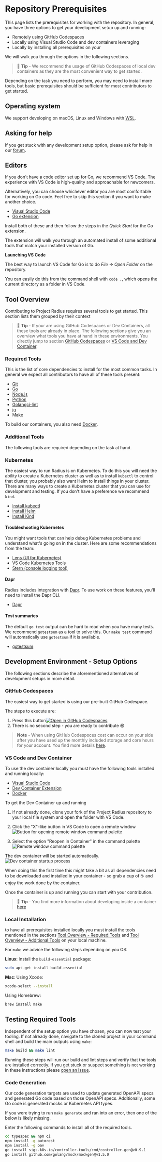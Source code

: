 # Repository Prerequisites

This page lists the prerequisites for working with the repository. In general, you have three options to get your development setup up and running:

- Remotely using GitHub Codespaces
- Locally using Visual Studio Code and dev containers leveraging
- Locally by installing all prerequisites on your

We will walk you through the options in the following sections.

> 📝 **Tip** - We recommend the usage of GitHub Codespaces of local dev containers as they are the most convenient way to get started.

Depending on the task you need to perform, you may need to install more tools, but basic prerequisites should be sufficient for most contributors to get started.

## Operating system

We support developing on macOS, Linux and Windows with [WSL](https://docs.microsoft.com/windows/wsl/install).

## Asking for help

If you get stuck with any development setup option, please ask for help in our [forum](https://discordapp.com/channels/1113519723347456110/1115302284356767814).

## Editors

If you don't have a code editor set up for Go, we recommend VS Code. The experience with VS Code is high-quality and approachable for newcomers.

Alternatively, you can choose whichever editor you are most comfortable for working on Go code. Feel free to skip this section if you want to make another choice.

- [Visual Studio Code](https://code.visualstudio.com/)
- [Go extension](https://marketplace.visualstudio.com/items?itemName=golang.go)

Install both of these and then follow the steps in the *Quick Start* for the Go extension.

The extension will walk you through an automated install of some additional tools that match your installed version of Go.

**Launching VS Code**

The best way to launch VS Code for Go is to do *File* -> *Open Folder* on the repository.

You can easily do this from the command shell with `code .`, which opens the current directory as a folder in VS Code.

## Tool Overview

Contributing to Project Radius requires several tools to get started. This section lists them grouped by their context

> 📝 **Tip** - If your are using GitHub Codespaces or Dev Containers, all these tools are already in place. The following sections give you an overview what tools you have at hand in these environments. You directly jump to section [GitHub Codespaces](#github-codespaces) or [VS Code and Dev Container](#vs-code-and-dev-container).

<!--
    Note: some of this content is synchronized with the first-commit guide for simplicity. Keep these in sync!
-->

### Required Tools

This is the list of core dependencies to install for the most common tasks. In general we expect all contributors to have all of these tools present:

- [Git](https://git-scm.com/downloads)
- [Go](https://golang.org/doc/install)
- [Node.js](https://nodejs.org/en/)
- [Python](https://www.python.org/downloads/)
- [Golangci-lint](https://golangci-lint.run/usage/install/#local-installation)
- [jq](https://jqlang.github.io/jq/download/)  
- Make

To build our containers, you also need [Docker](https://docs.docker.com/engine/install/).  

### Additional Tools

The following tools are required depending on the task at hand.

### Kubernetes

The easiest way to run Radius is on Kubernetes. To do this you will need the ability to create a Kubernetes cluster as well as to install `kubectl` to control that cluster, you probably also want Helm to install things in your cluster. There are many ways to create a Kubernetes cluster that you can use for development and testing. If you don't have a preference we recommend `kind`.

- [Install kubectl](https://kubernetes.io/docs/tasks/tools/#kubectl)
- [Install Helm](https://helm.sh/docs/intro/install/)
- [Install Kind](https://kubernetes.io/docs/tasks/tools/#kind)

#### Troubleshooting Kubernetes

You might want tools that can help debug Kubernetes problems and understand what's going on in the cluster. Here are some recommendations from the team:

- [Lens (UI for Kubernetes)](https://k8slens.dev/)
- [VS Code Kubernetes Tools](https://marketplace.visualstudio.com/items?itemName=ms-kubernetes-tools.vscode-kubernetes-tools)
- [Stern (console logging tool)](https://github.com/stern/stern#installation)

#### Dapr

Radius includes integration with [Dapr](https://docs.dapr.io/). To use work on these features, you'll need to install the Dapr CLI.

- [Dapr](https://docs.dapr.io/getting-started/install-dapr-cli/)

#### Test summaries

The default `go test` output can be hard to read when you have many tests. We recommend `gotestsum` as a tool to solve this. Our `make test` command will automatically use `gotestsum` if it is available.

- [gotestsum](https://github.com/gotestyourself/gotestsum#install)

## Development Environment - Setup Options

The following sections describe the aforementioned alternatives of development setups in more detail.

### GitHub Codespaces

The easiest way to get started is using our pre-built GitHub Codespace.

The steps to execute are:

1. Press this button[![Open in GitHub Codespaces](https://github.com/codespaces/badge.svg)](https://github.com/codespaces/new?hide_repo_select=true&ref=main&repo=340522752&skip_quickstart=true&machine=basicLinux32gb&devcontainer_path=.devcontainer%2Fcontributor%2Fdevcontainer.json&geo=UsWest)
1. There is no second step - you are ready to contribute 😎

> **Note** - When using GitHub Codespoces cost can occur on your side after you have used up the monthly included storage and core hours for your account. You find more details [here](https://docs.github.com/en/billing/managing-billing-for-github-codespaces/about-billing-for-github-codespaces).

### VS Code and Dev Container

To use the dev container locally you must have the following tools installed and running locally:

- [Visual Studio Code](https://code.visualstudio.com/)
- [Dev Container Extension](https://marketplace.visualstudio.com/items?itemName=ms-vscode-remote.remote-containers)
- [Docker](https://docs.docker.com/engine/install/)

To get the Dev Container up and running

1. If not already done, clone your fork of the Project Radius repository to your local file system and open the folder with VS Code.
1. Click the "X"-like button in VS Code to open a remote window
![Button for opening remote window command palette](img/vscode-devcontainer-open-remote-button.png)

1. Select the option "Reopen in Container" in the command palette
![Remote window command palette](img/vscode-cmd-palette-container.png)

The dev container will be started automatically.
![Dev container startup process](img/vscode-devcontainer-opening-process.png)

When doing this the first time this might take a bit as all dependencies need to be downloaded and installed in your container - so grab a cup of ☕ and enjoy the work done by the container.

Once the container is up and running you can start with your contribution.

> 📝 **Tip** - You find more information about developing inside a container [here](https://code.visualstudio.com/docs/devcontainers/containers)

### Local Installation

to have all prerequisites installed locally you must install the tools mentioned in the sections [Tool Overview - Required Tools](#required-tools) and [Tool Overview - Additional Tools](#additional-tools) on your local machine.

For `make` we advice the following steps depending on you OS:
  
**Linux**: Install the `build-essential` package:

```bash
sudo apt-get install build-essential
```

**Mac**:
Using Xcode:

```bash  
xcode-select --install
```

Using Homebrew:

```bash  
brew install make
```

## Testing Required Tools

Independent of the setup option you have chosen, you can now test your tooling. If not already done, navigate to the cloned project in your command shell and build the main outputs using `make`:

```bash
make build && make lint
```

Running these steps will run our build and lint steps and verify that the tools are installed correctly. If you get stuck or suspect something is not working in these instructions please [open an issue](https://github.com/radius-project/radius/issues/new/choose).

### Code Generation

Our code generation targets are used to update generated OpenAPI specs and generated Go code based on those OpenAPI specs. Additionally, some Go code is generated mocks or Kubernetes API types.

If you were trying to run `make generate` and ran into an error, then one of the below is likely missing.

Enter the following commands to install all of the required tools.

```bash
cd typespec && npm ci
npm install -g autorest
npm install -g oav
go install sigs.k8s.io/controller-tools/cmd/controller-gen@v0.9.1
go install github.com/golang/mock/mockgen@v1.5.0
```
